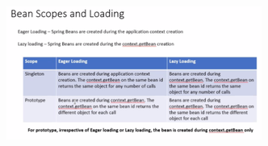 


![Screenshot](https://github.com/rajedan/NITSpringLearning/blob/main/ScopeExample/src/main/resources/bean-scope.png)